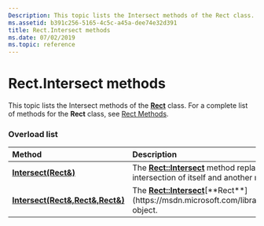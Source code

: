 ```yaml
---
Description: This topic lists the Intersect methods of the Rect class. For a complete list of methods for the Rect class, see Rect Methods.
ms.assetid: b391c256-5165-4c5c-a45a-dee74e32d391
title: Rect.Intersect methods
ms.date: 07/02/2019
ms.topic: reference
---
```


# Rect.Intersect methods

This topic lists the Intersect methods of the [**Rect**](https://msdn.microsoft.com/library/ms534495(v=VS.85).aspx) class. For a complete list of methods for the **Rect** class, see [Rect Methods](-gdiplus-class-rect-methods.md).

### Overload list



| Method                                                                       | Description                                                                                                                                                         |
|:-----------------------------------------------------------------------------|:--------------------------------------------------------------------------------------------------------------------------------------------------------------------|
| [**Intersect(Rect&)**](https://msdn.microsoft.com/library/ms534981(v=VS.85).aspx)              | The [**Rect::Intersect**](https://msdn.microsoft.com/library/ms534981(v=VS.85).aspx) method replaces this rectangle with the intersection of itself and another rectangle.<br/> |
| [**Intersect(Rect&,Rect&,Rect&)**](https://msdn.microsoft.com/library/ms534980(v=VS.85).aspx) | The [**Rect::Intersect**](https://msdn.microsoft.com/library/ms534980(v=VS.85).aspx)[**Rect**](https://msdn.microsoft.com/library/ms534495(v=VS.85).aspx) object.<br/>                                     |



 

 




